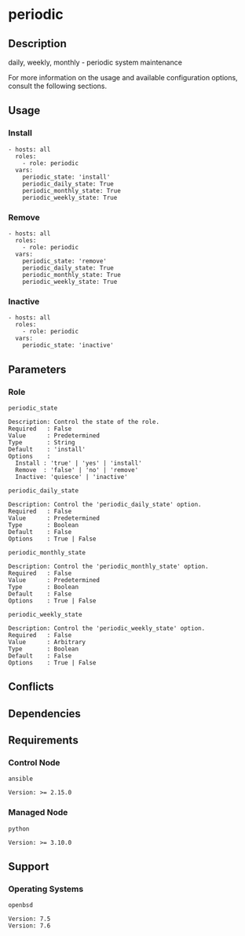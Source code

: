 # periodic

## Description

daily, weekly, monthly - periodic system maintenance

For more information on the usage and available configuration options,
consult the following sections.

## Usage

### Install

```
- hosts: all
  roles:
    - role: periodic
  vars:
    periodic_state: 'install'
    periodic_daily_state: True
    periodic_monthly_state: True
    periodic_weekly_state: True
```

### Remove

```
- hosts: all
  roles:
    - role: periodic
  vars:
    periodic_state: 'remove'
    periodic_daily_state: True
    periodic_monthly_state: True
    periodic_weekly_state: True
```

### Inactive

```
- hosts: all
  roles:
    - role: periodic
  vars:
    periodic_state: 'inactive'
```

## Parameters

### Role

`periodic_state`

    Description: Control the state of the role.
    Required   : False
    Value      : Predetermined
    Type       : String
    Default    : 'install'
    Options    :
      Install : 'true' | 'yes' | 'install'
      Remove  : 'false' | 'no' | 'remove'
      Inactive: 'quiesce' | 'inactive'

`periodic_daily_state`

    Description: Control the 'periodic_daily_state' option.
    Required   : False
    Value      : Predetermined
    Type       : Boolean
    Default    : False
    Options    : True | False

`periodic_monthly_state`

    Description: Control the 'periodic_monthly_state' option.
    Required   : False
    Value      : Predetermined
    Type       : Boolean
    Default    : False
    Options    : True | False

`periodic_weekly_state`

    Description: Control the 'periodic_weekly_state' option.
    Required   : False
    Value      : Arbitrary
    Type       : Boolean
    Default    : False
    Options    : True | False

## Conflicts

## Dependencies

## Requirements

### Control Node

`ansible`

    Version: >= 2.15.0

### Managed Node

`python`

    Version: >= 3.10.0

## Support

### Operating Systems

`openbsd`

    Version: 7.5
    Version: 7.6
